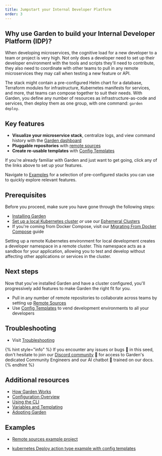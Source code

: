 ```yaml
---
title: Jumpstart your Internal Developer Platform
order: 3
---
```


## Why use Garden to build your Internal Developer Platform (IDP)?

When developing microservices, the cognitive load for a new developer to a team or project is very high. Not only does a developer need to set up their developer environment with the tools and scripts they'll need to contribute, they also need to coordinate with other teams to pull in any remote microservices they may call when testing a new feature or API.

The stack might contain a pre-configured Helm chart for a database, Terraform modules for infrastructure, Kubernetes manifests for services, and more, that teams can compose together to suit their needs. With Garden, you define any number of resources as infrastructure-as-code and services, then deploy them as one group, with one command: `garden deploy`.

## Key features

- **Visualize your microservice stack**, centralize logs, and view command history with the [Garden dashboard](https://app.garden.io)
- **Pluggable repositories** with [remote sources](../advanced/using-remote-sources.md)
- **Create re-usable templates** with [Config Templates](../using-garden/config-templates.md)

If you're already familiar with Garden and just want to get going, click any of the links above to set up your features.

Navigate to [Examples](#examples) for a selection of pre-configured stacks you can use to quickly explore relevant features.

## Prerequisites

Before you proceed, make sure you have gone through the following steps:

- [Installing Garden](../getting-started/installation.md)
- [Set up a local Kubernetes cluster](../k8s-plugins/local-k8s/configure-provider.md) _or_ use our [Ephemeral Clusters](../k8s-plugins/ephemeral-k8s/configure-provider.md)
- If you're coming from Docker Compose, visit our [Migrating From Docker Compose](../guides/migrating-from-docker-compose.md) guide

Setting up a remote Kubernetes environment for local development creates a developer namespace in a remote cluster. This namespace acts as a sandbox for your application, allowing you to test and develop without affecting other applications or services in the cluster.

## Next steps

Now that you've installed Garden and have a cluster configured, you'll progressively add features to make Garden the right fit for you.

- Pull in any number of remote repositories to collaborate across teams by setting up [Remote Sources](../advanced/using-remote-sources.md)
- Use [Config Templates](../using-garden/config-templates.md) to vend development environments to all your developers

## Troubleshooting

- Visit [Troubleshooting](../misc/troubleshooting.md)

{% hint style="info" %}
If you encounter any issues or bugs 🐛 in this seed, don't hesitate to join our [Discord community](https://go.garden.io/discord) 🌸 for access to Garden's dedicated Community Engineers and our AI chatbot 🤖  trained on our docs.
{% endhint %}

## Additional resources

- [How Garden Works](../overview/how-garden-works.md)
- [Configuration Overview](../using-garden/configuration-overview.md)
- [Using the CLI](../using-garden/using-the-cli.md)
- [Variables and Templating](../using-garden/variables-and-templating.md)
- [Adopting Garden](../overview/adopting-garden.md)

## Examples

- [Remote sources example project](https://github.com/garden-io/garden/tree/0.13.22/examples/remote-sources)

- [kubernetes Deploy action type example with config templates](https://github.com/garden-io/garden/tree/0.13.22/examples/k8s-deploy-config-templates)
